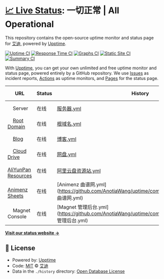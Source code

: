 # [📈 Live Status](https://status.ataw.top): <!--live status--> **一切正常 | All Operational**

This repository contains the open-source uptime monitor and status page for [艾迪](https://status.ataw.top), powered by [Upptime](https://github.com/upptime/upptime).

[![Uptime CI](https://github.com/AnotiaWang/uptime/workflows/Uptime%20CI/badge.svg)](https://github.com/AnotiaWang/uptime/actions?query=workflow%3A%22Uptime+CI%22)
[![Response Time CI](https://github.com/AnotiaWang/uptime/workflows/Response%20Time%20CI/badge.svg)](https://github.com/AnotiaWang/uptime/actions?query=workflow%3A%22Response+Time+CI%22)
[![Graphs CI](https://github.com/AnotiaWang/uptime/workflows/Graphs%20CI/badge.svg)](https://github.com/AnotiaWang/uptime/actions?query=workflow%3A%22Graphs+CI%22)
[![Static Site CI](https://github.com/AnotiaWang/uptime/workflows/Static%20Site%20CI/badge.svg)](https://github.com/AnotiaWang/uptime/actions?query=workflow%3A%22Static+Site+CI%22)
[![Summary CI](https://github.com/AnotiaWang/uptime/workflows/Summary%20CI/badge.svg)](https://github.com/AnotiaWang/uptime/actions?query=workflow%3A%22Summary+CI%22)

With [Upptime](https://upptime.js.org), you can get your own unlimited and free uptime monitor and status page, powered entirely by a GitHub repository. We use [Issues](https://github.com/AnotiaWang/uptime/issues) as incident reports, [Actions](https://github.com/AnotiaWang/uptime/actions) as uptime monitors, and [Pages](https://status.ataw.top) for the status page.

<!--start: status pages-->
<!-- This summary is generated by Upptime (https://github.com/upptime/upptime) -->
<!-- Do not edit this manually, your changes will be overwritten -->
<!-- prettier-ignore -->
| URL | Status | History | Response Time | Uptime |
| --- | ------ | ------- | ------------- | ------ |
| <img alt="" src="https://favicons.githubusercontent.com/null" height="13"> Server | 在线 | [服务器.yml](https://github.com/AnotiaWang/uptime/commits/HEAD/history/服务器.yml) | <details><summary><img alt="Response time graph" src="./graphs/服务器/response-time-week.png" height="20"> 22ms</summary><br><a href="https://status.ataw.top/history/服务器"><img alt="Response time 22" src="https://img.shields.io/endpoint?url=https%3A%2F%2Fraw.githubusercontent.com%2FAnotiaWang%2Fuptime%2FHEAD%2Fapi%2F服务器%2Fresponse-time.json"></a><br><a href="https://status.ataw.top/history/服务器"><img alt="24-hour response time 22" src="https://img.shields.io/endpoint?url=https%3A%2F%2Fraw.githubusercontent.com%2FAnotiaWang%2Fuptime%2FHEAD%2Fapi%2F服务器%2Fresponse-time-day.json"></a><br><a href="https://status.ataw.top/history/服务器"><img alt="7-day response time 22" src="https://img.shields.io/endpoint?url=https%3A%2F%2Fraw.githubusercontent.com%2FAnotiaWang%2Fuptime%2FHEAD%2Fapi%2F服务器%2Fresponse-time-week.json"></a><br><a href="https://status.ataw.top/history/服务器"><img alt="30-day response time 22" src="https://img.shields.io/endpoint?url=https%3A%2F%2Fraw.githubusercontent.com%2FAnotiaWang%2Fuptime%2FHEAD%2Fapi%2F服务器%2Fresponse-time-month.json"></a><br><a href="https://status.ataw.top/history/服务器"><img alt="1-year response time 22" src="https://img.shields.io/endpoint?url=https%3A%2F%2Fraw.githubusercontent.com%2FAnotiaWang%2Fuptime%2FHEAD%2Fapi%2F服务器%2Fresponse-time-year.json"></a></details> | <details><summary><a href="https://status.ataw.top/history/服务器">100.00%</a></summary><a href="https://status.ataw.top/history/服务器"><img alt="All-time uptime 100.00%" src="https://img.shields.io/endpoint?url=https%3A%2F%2Fraw.githubusercontent.com%2FAnotiaWang%2Fuptime%2FHEAD%2Fapi%2F服务器%2Fuptime.json"></a><br><a href="https://status.ataw.top/history/服务器"><img alt="24-hour uptime 100.00%" src="https://img.shields.io/endpoint?url=https%3A%2F%2Fraw.githubusercontent.com%2FAnotiaWang%2Fuptime%2FHEAD%2Fapi%2F服务器%2Fuptime-day.json"></a><br><a href="https://status.ataw.top/history/服务器"><img alt="7-day uptime 100.00%" src="https://img.shields.io/endpoint?url=https%3A%2F%2Fraw.githubusercontent.com%2FAnotiaWang%2Fuptime%2FHEAD%2Fapi%2F服务器%2Fuptime-week.json"></a><br><a href="https://status.ataw.top/history/服务器"><img alt="30-day uptime 100.00%" src="https://img.shields.io/endpoint?url=https%3A%2F%2Fraw.githubusercontent.com%2FAnotiaWang%2Fuptime%2FHEAD%2Fapi%2F服务器%2Fuptime-month.json"></a><br><a href="https://status.ataw.top/history/服务器"><img alt="1-year uptime 100.00%" src="https://img.shields.io/endpoint?url=https%3A%2F%2Fraw.githubusercontent.com%2FAnotiaWang%2Fuptime%2FHEAD%2Fapi%2F服务器%2Fuptime-year.json"></a></details>
| <img alt="" src="https://favicons.githubusercontent.com/www.ataw.top" height="13"> [Root Domain](https://www.ataw.top) | 在线 | [根域名.yml](https://github.com/AnotiaWang/uptime/commits/HEAD/history/根域名.yml) | <details><summary><img alt="Response time graph" src="./graphs/根域名/response-time-week.png" height="20"> 286ms</summary><br><a href="https://status.ataw.top/history/根域名"><img alt="Response time 286" src="https://img.shields.io/endpoint?url=https%3A%2F%2Fraw.githubusercontent.com%2FAnotiaWang%2Fuptime%2FHEAD%2Fapi%2F根域名%2Fresponse-time.json"></a><br><a href="https://status.ataw.top/history/根域名"><img alt="24-hour response time 286" src="https://img.shields.io/endpoint?url=https%3A%2F%2Fraw.githubusercontent.com%2FAnotiaWang%2Fuptime%2FHEAD%2Fapi%2F根域名%2Fresponse-time-day.json"></a><br><a href="https://status.ataw.top/history/根域名"><img alt="7-day response time 286" src="https://img.shields.io/endpoint?url=https%3A%2F%2Fraw.githubusercontent.com%2FAnotiaWang%2Fuptime%2FHEAD%2Fapi%2F根域名%2Fresponse-time-week.json"></a><br><a href="https://status.ataw.top/history/根域名"><img alt="30-day response time 286" src="https://img.shields.io/endpoint?url=https%3A%2F%2Fraw.githubusercontent.com%2FAnotiaWang%2Fuptime%2FHEAD%2Fapi%2F根域名%2Fresponse-time-month.json"></a><br><a href="https://status.ataw.top/history/根域名"><img alt="1-year response time 286" src="https://img.shields.io/endpoint?url=https%3A%2F%2Fraw.githubusercontent.com%2FAnotiaWang%2Fuptime%2FHEAD%2Fapi%2F根域名%2Fresponse-time-year.json"></a></details> | <details><summary><a href="https://status.ataw.top/history/根域名">100.00%</a></summary><a href="https://status.ataw.top/history/根域名"><img alt="All-time uptime 100.00%" src="https://img.shields.io/endpoint?url=https%3A%2F%2Fraw.githubusercontent.com%2FAnotiaWang%2Fuptime%2FHEAD%2Fapi%2F根域名%2Fuptime.json"></a><br><a href="https://status.ataw.top/history/根域名"><img alt="24-hour uptime 100.00%" src="https://img.shields.io/endpoint?url=https%3A%2F%2Fraw.githubusercontent.com%2FAnotiaWang%2Fuptime%2FHEAD%2Fapi%2F根域名%2Fuptime-day.json"></a><br><a href="https://status.ataw.top/history/根域名"><img alt="7-day uptime 100.00%" src="https://img.shields.io/endpoint?url=https%3A%2F%2Fraw.githubusercontent.com%2FAnotiaWang%2Fuptime%2FHEAD%2Fapi%2F根域名%2Fuptime-week.json"></a><br><a href="https://status.ataw.top/history/根域名"><img alt="30-day uptime 100.00%" src="https://img.shields.io/endpoint?url=https%3A%2F%2Fraw.githubusercontent.com%2FAnotiaWang%2Fuptime%2FHEAD%2Fapi%2F根域名%2Fuptime-month.json"></a><br><a href="https://status.ataw.top/history/根域名"><img alt="1-year uptime 100.00%" src="https://img.shields.io/endpoint?url=https%3A%2F%2Fraw.githubusercontent.com%2FAnotiaWang%2Fuptime%2FHEAD%2Fapi%2F根域名%2Fuptime-year.json"></a></details>
| <img alt="" src="https://favicons.githubusercontent.com/blog.ataw.top" height="13"> [Blog](https://blog.ataw.top) | 在线 | [博客.yml](https://github.com/AnotiaWang/uptime/commits/HEAD/history/博客.yml) | <details><summary><img alt="Response time graph" src="./graphs/博客/response-time-week.png" height="20"> 392ms</summary><br><a href="https://status.ataw.top/history/博客"><img alt="Response time 392" src="https://img.shields.io/endpoint?url=https%3A%2F%2Fraw.githubusercontent.com%2FAnotiaWang%2Fuptime%2FHEAD%2Fapi%2F博客%2Fresponse-time.json"></a><br><a href="https://status.ataw.top/history/博客"><img alt="24-hour response time 392" src="https://img.shields.io/endpoint?url=https%3A%2F%2Fraw.githubusercontent.com%2FAnotiaWang%2Fuptime%2FHEAD%2Fapi%2F博客%2Fresponse-time-day.json"></a><br><a href="https://status.ataw.top/history/博客"><img alt="7-day response time 392" src="https://img.shields.io/endpoint?url=https%3A%2F%2Fraw.githubusercontent.com%2FAnotiaWang%2Fuptime%2FHEAD%2Fapi%2F博客%2Fresponse-time-week.json"></a><br><a href="https://status.ataw.top/history/博客"><img alt="30-day response time 392" src="https://img.shields.io/endpoint?url=https%3A%2F%2Fraw.githubusercontent.com%2FAnotiaWang%2Fuptime%2FHEAD%2Fapi%2F博客%2Fresponse-time-month.json"></a><br><a href="https://status.ataw.top/history/博客"><img alt="1-year response time 392" src="https://img.shields.io/endpoint?url=https%3A%2F%2Fraw.githubusercontent.com%2FAnotiaWang%2Fuptime%2FHEAD%2Fapi%2F博客%2Fresponse-time-year.json"></a></details> | <details><summary><a href="https://status.ataw.top/history/博客">100.00%</a></summary><a href="https://status.ataw.top/history/博客"><img alt="All-time uptime 100.00%" src="https://img.shields.io/endpoint?url=https%3A%2F%2Fraw.githubusercontent.com%2FAnotiaWang%2Fuptime%2FHEAD%2Fapi%2F博客%2Fuptime.json"></a><br><a href="https://status.ataw.top/history/博客"><img alt="24-hour uptime 100.00%" src="https://img.shields.io/endpoint?url=https%3A%2F%2Fraw.githubusercontent.com%2FAnotiaWang%2Fuptime%2FHEAD%2Fapi%2F博客%2Fuptime-day.json"></a><br><a href="https://status.ataw.top/history/博客"><img alt="7-day uptime 100.00%" src="https://img.shields.io/endpoint?url=https%3A%2F%2Fraw.githubusercontent.com%2FAnotiaWang%2Fuptime%2FHEAD%2Fapi%2F博客%2Fuptime-week.json"></a><br><a href="https://status.ataw.top/history/博客"><img alt="30-day uptime 100.00%" src="https://img.shields.io/endpoint?url=https%3A%2F%2Fraw.githubusercontent.com%2FAnotiaWang%2Fuptime%2FHEAD%2Fapi%2F博客%2Fuptime-month.json"></a><br><a href="https://status.ataw.top/history/博客"><img alt="1-year uptime 100.00%" src="https://img.shields.io/endpoint?url=https%3A%2F%2Fraw.githubusercontent.com%2FAnotiaWang%2Fuptime%2FHEAD%2Fapi%2F博客%2Fuptime-year.json"></a></details>
| <img alt="" src="https://favicons.githubusercontent.com/drive.ataw.top" height="13"> [Cloud Drive](https://drive.ataw.top) | 在线 | [网盘.yml](https://github.com/AnotiaWang/uptime/commits/HEAD/history/网盘.yml) | <details><summary><img alt="Response time graph" src="./graphs/网盘/response-time-week.png" height="20"> 272ms</summary><br><a href="https://status.ataw.top/history/网盘"><img alt="Response time 272" src="https://img.shields.io/endpoint?url=https%3A%2F%2Fraw.githubusercontent.com%2FAnotiaWang%2Fuptime%2FHEAD%2Fapi%2F网盘%2Fresponse-time.json"></a><br><a href="https://status.ataw.top/history/网盘"><img alt="24-hour response time 272" src="https://img.shields.io/endpoint?url=https%3A%2F%2Fraw.githubusercontent.com%2FAnotiaWang%2Fuptime%2FHEAD%2Fapi%2F网盘%2Fresponse-time-day.json"></a><br><a href="https://status.ataw.top/history/网盘"><img alt="7-day response time 272" src="https://img.shields.io/endpoint?url=https%3A%2F%2Fraw.githubusercontent.com%2FAnotiaWang%2Fuptime%2FHEAD%2Fapi%2F网盘%2Fresponse-time-week.json"></a><br><a href="https://status.ataw.top/history/网盘"><img alt="30-day response time 272" src="https://img.shields.io/endpoint?url=https%3A%2F%2Fraw.githubusercontent.com%2FAnotiaWang%2Fuptime%2FHEAD%2Fapi%2F网盘%2Fresponse-time-month.json"></a><br><a href="https://status.ataw.top/history/网盘"><img alt="1-year response time 272" src="https://img.shields.io/endpoint?url=https%3A%2F%2Fraw.githubusercontent.com%2FAnotiaWang%2Fuptime%2FHEAD%2Fapi%2F网盘%2Fresponse-time-year.json"></a></details> | <details><summary><a href="https://status.ataw.top/history/网盘">100.00%</a></summary><a href="https://status.ataw.top/history/网盘"><img alt="All-time uptime 100.00%" src="https://img.shields.io/endpoint?url=https%3A%2F%2Fraw.githubusercontent.com%2FAnotiaWang%2Fuptime%2FHEAD%2Fapi%2F网盘%2Fuptime.json"></a><br><a href="https://status.ataw.top/history/网盘"><img alt="24-hour uptime 100.00%" src="https://img.shields.io/endpoint?url=https%3A%2F%2Fraw.githubusercontent.com%2FAnotiaWang%2Fuptime%2FHEAD%2Fapi%2F网盘%2Fuptime-day.json"></a><br><a href="https://status.ataw.top/history/网盘"><img alt="7-day uptime 100.00%" src="https://img.shields.io/endpoint?url=https%3A%2F%2Fraw.githubusercontent.com%2FAnotiaWang%2Fuptime%2FHEAD%2Fapi%2F网盘%2Fuptime-week.json"></a><br><a href="https://status.ataw.top/history/网盘"><img alt="30-day uptime 100.00%" src="https://img.shields.io/endpoint?url=https%3A%2F%2Fraw.githubusercontent.com%2FAnotiaWang%2Fuptime%2FHEAD%2Fapi%2F网盘%2Fuptime-month.json"></a><br><a href="https://status.ataw.top/history/网盘"><img alt="1-year uptime 100.00%" src="https://img.shields.io/endpoint?url=https%3A%2F%2Fraw.githubusercontent.com%2FAnotiaWang%2Fuptime%2FHEAD%2Fapi%2F网盘%2Fuptime-year.json"></a></details>
| <img alt="" src="https://favicons.githubusercontent.com/ar.ataw.top" height="13"> [AliYunPan Resources](https://ar.ataw.top) | 在线 | [阿里云盘资源站.yml](https://github.com/AnotiaWang/uptime/commits/HEAD/history/阿里云盘资源站.yml) | <details><summary><img alt="Response time graph" src="./graphs/阿里云盘资源站/response-time-week.png" height="20"> 300ms</summary><br><a href="https://status.ataw.top/history/阿里云盘资源站"><img alt="Response time 300" src="https://img.shields.io/endpoint?url=https%3A%2F%2Fraw.githubusercontent.com%2FAnotiaWang%2Fuptime%2FHEAD%2Fapi%2F阿里云盘资源站%2Fresponse-time.json"></a><br><a href="https://status.ataw.top/history/阿里云盘资源站"><img alt="24-hour response time 300" src="https://img.shields.io/endpoint?url=https%3A%2F%2Fraw.githubusercontent.com%2FAnotiaWang%2Fuptime%2FHEAD%2Fapi%2F阿里云盘资源站%2Fresponse-time-day.json"></a><br><a href="https://status.ataw.top/history/阿里云盘资源站"><img alt="7-day response time 300" src="https://img.shields.io/endpoint?url=https%3A%2F%2Fraw.githubusercontent.com%2FAnotiaWang%2Fuptime%2FHEAD%2Fapi%2F阿里云盘资源站%2Fresponse-time-week.json"></a><br><a href="https://status.ataw.top/history/阿里云盘资源站"><img alt="30-day response time 300" src="https://img.shields.io/endpoint?url=https%3A%2F%2Fraw.githubusercontent.com%2FAnotiaWang%2Fuptime%2FHEAD%2Fapi%2F阿里云盘资源站%2Fresponse-time-month.json"></a><br><a href="https://status.ataw.top/history/阿里云盘资源站"><img alt="1-year response time 300" src="https://img.shields.io/endpoint?url=https%3A%2F%2Fraw.githubusercontent.com%2FAnotiaWang%2Fuptime%2FHEAD%2Fapi%2F阿里云盘资源站%2Fresponse-time-year.json"></a></details> | <details><summary><a href="https://status.ataw.top/history/阿里云盘资源站">100.00%</a></summary><a href="https://status.ataw.top/history/阿里云盘资源站"><img alt="All-time uptime 100.00%" src="https://img.shields.io/endpoint?url=https%3A%2F%2Fraw.githubusercontent.com%2FAnotiaWang%2Fuptime%2FHEAD%2Fapi%2F阿里云盘资源站%2Fuptime.json"></a><br><a href="https://status.ataw.top/history/阿里云盘资源站"><img alt="24-hour uptime 100.00%" src="https://img.shields.io/endpoint?url=https%3A%2F%2Fraw.githubusercontent.com%2FAnotiaWang%2Fuptime%2FHEAD%2Fapi%2F阿里云盘资源站%2Fuptime-day.json"></a><br><a href="https://status.ataw.top/history/阿里云盘资源站"><img alt="7-day uptime 100.00%" src="https://img.shields.io/endpoint?url=https%3A%2F%2Fraw.githubusercontent.com%2FAnotiaWang%2Fuptime%2FHEAD%2Fapi%2F阿里云盘资源站%2Fuptime-week.json"></a><br><a href="https://status.ataw.top/history/阿里云盘资源站"><img alt="30-day uptime 100.00%" src="https://img.shields.io/endpoint?url=https%3A%2F%2Fraw.githubusercontent.com%2FAnotiaWang%2Fuptime%2FHEAD%2Fapi%2F阿里云盘资源站%2Fuptime-month.json"></a><br><a href="https://status.ataw.top/history/阿里云盘资源站"><img alt="1-year uptime 100.00%" src="https://img.shields.io/endpoint?url=https%3A%2F%2Fraw.githubusercontent.com%2FAnotiaWang%2Fuptime%2FHEAD%2Fapi%2F阿里云盘资源站%2Fuptime-year.json"></a></details>
| <img alt="" src="https://favicons.githubusercontent.com/animenz.ataw.top" height="13"> [Animenz Sheets](https://animenz.ataw.top) | 在线 | [Animenz 曲谱网.yml](https://github.com/AnotiaWang/uptime/commits/HEAD/history/Animenz 曲谱网.yml) | <details><summary><img alt="Response time graph" src="./graphs/Animenz 曲谱网/response-time-week.png" height="20"> 100ms</summary><br><a href="https://status.ataw.top/history/Animenz 曲谱网"><img alt="Response time 100" src="https://img.shields.io/endpoint?url=https%3A%2F%2Fraw.githubusercontent.com%2FAnotiaWang%2Fuptime%2FHEAD%2Fapi%2FAnimenz 曲谱网%2Fresponse-time.json"></a><br><a href="https://status.ataw.top/history/Animenz 曲谱网"><img alt="24-hour response time 100" src="https://img.shields.io/endpoint?url=https%3A%2F%2Fraw.githubusercontent.com%2FAnotiaWang%2Fuptime%2FHEAD%2Fapi%2FAnimenz 曲谱网%2Fresponse-time-day.json"></a><br><a href="https://status.ataw.top/history/Animenz 曲谱网"><img alt="7-day response time 100" src="https://img.shields.io/endpoint?url=https%3A%2F%2Fraw.githubusercontent.com%2FAnotiaWang%2Fuptime%2FHEAD%2Fapi%2FAnimenz 曲谱网%2Fresponse-time-week.json"></a><br><a href="https://status.ataw.top/history/Animenz 曲谱网"><img alt="30-day response time 100" src="https://img.shields.io/endpoint?url=https%3A%2F%2Fraw.githubusercontent.com%2FAnotiaWang%2Fuptime%2FHEAD%2Fapi%2FAnimenz 曲谱网%2Fresponse-time-month.json"></a><br><a href="https://status.ataw.top/history/Animenz 曲谱网"><img alt="1-year response time 100" src="https://img.shields.io/endpoint?url=https%3A%2F%2Fraw.githubusercontent.com%2FAnotiaWang%2Fuptime%2FHEAD%2Fapi%2FAnimenz 曲谱网%2Fresponse-time-year.json"></a></details> | <details><summary><a href="https://status.ataw.top/history/Animenz 曲谱网">100.00%</a></summary><a href="https://status.ataw.top/history/Animenz 曲谱网"><img alt="All-time uptime 100.00%" src="https://img.shields.io/endpoint?url=https%3A%2F%2Fraw.githubusercontent.com%2FAnotiaWang%2Fuptime%2FHEAD%2Fapi%2FAnimenz 曲谱网%2Fuptime.json"></a><br><a href="https://status.ataw.top/history/Animenz 曲谱网"><img alt="24-hour uptime 100.00%" src="https://img.shields.io/endpoint?url=https%3A%2F%2Fraw.githubusercontent.com%2FAnotiaWang%2Fuptime%2FHEAD%2Fapi%2FAnimenz 曲谱网%2Fuptime-day.json"></a><br><a href="https://status.ataw.top/history/Animenz 曲谱网"><img alt="7-day uptime 100.00%" src="https://img.shields.io/endpoint?url=https%3A%2F%2Fraw.githubusercontent.com%2FAnotiaWang%2Fuptime%2FHEAD%2Fapi%2FAnimenz 曲谱网%2Fuptime-week.json"></a><br><a href="https://status.ataw.top/history/Animenz 曲谱网"><img alt="30-day uptime 100.00%" src="https://img.shields.io/endpoint?url=https%3A%2F%2Fraw.githubusercontent.com%2FAnotiaWang%2Fuptime%2FHEAD%2Fapi%2FAnimenz 曲谱网%2Fuptime-month.json"></a><br><a href="https://status.ataw.top/history/Animenz 曲谱网"><img alt="1-year uptime 100.00%" src="https://img.shields.io/endpoint?url=https%3A%2F%2Fraw.githubusercontent.com%2FAnotiaWang%2Fuptime%2FHEAD%2Fapi%2FAnimenz 曲谱网%2Fuptime-year.json"></a></details>
| <img alt="" src="https://favicons.githubusercontent.com/null" height="13"> Magnet Console | 在线 | [Magnet 管理后台.yml](https://github.com/AnotiaWang/uptime/commits/HEAD/history/Magnet 管理后台.yml) | <details><summary><img alt="Response time graph" src="./graphs/Magnet 管理后台/response-time-week.png" height="20"> 299ms</summary><br><a href="https://status.ataw.top/history/Magnet 管理后台"><img alt="Response time 299" src="https://img.shields.io/endpoint?url=https%3A%2F%2Fraw.githubusercontent.com%2FAnotiaWang%2Fuptime%2FHEAD%2Fapi%2FMagnet 管理后台%2Fresponse-time.json"></a><br><a href="https://status.ataw.top/history/Magnet 管理后台"><img alt="24-hour response time 299" src="https://img.shields.io/endpoint?url=https%3A%2F%2Fraw.githubusercontent.com%2FAnotiaWang%2Fuptime%2FHEAD%2Fapi%2FMagnet 管理后台%2Fresponse-time-day.json"></a><br><a href="https://status.ataw.top/history/Magnet 管理后台"><img alt="7-day response time 299" src="https://img.shields.io/endpoint?url=https%3A%2F%2Fraw.githubusercontent.com%2FAnotiaWang%2Fuptime%2FHEAD%2Fapi%2FMagnet 管理后台%2Fresponse-time-week.json"></a><br><a href="https://status.ataw.top/history/Magnet 管理后台"><img alt="30-day response time 299" src="https://img.shields.io/endpoint?url=https%3A%2F%2Fraw.githubusercontent.com%2FAnotiaWang%2Fuptime%2FHEAD%2Fapi%2FMagnet 管理后台%2Fresponse-time-month.json"></a><br><a href="https://status.ataw.top/history/Magnet 管理后台"><img alt="1-year response time 299" src="https://img.shields.io/endpoint?url=https%3A%2F%2Fraw.githubusercontent.com%2FAnotiaWang%2Fuptime%2FHEAD%2Fapi%2FMagnet 管理后台%2Fresponse-time-year.json"></a></details> | <details><summary><a href="https://status.ataw.top/history/Magnet 管理后台">100.00%</a></summary><a href="https://status.ataw.top/history/Magnet 管理后台"><img alt="All-time uptime 100.00%" src="https://img.shields.io/endpoint?url=https%3A%2F%2Fraw.githubusercontent.com%2FAnotiaWang%2Fuptime%2FHEAD%2Fapi%2FMagnet 管理后台%2Fuptime.json"></a><br><a href="https://status.ataw.top/history/Magnet 管理后台"><img alt="24-hour uptime 100.00%" src="https://img.shields.io/endpoint?url=https%3A%2F%2Fraw.githubusercontent.com%2FAnotiaWang%2Fuptime%2FHEAD%2Fapi%2FMagnet 管理后台%2Fuptime-day.json"></a><br><a href="https://status.ataw.top/history/Magnet 管理后台"><img alt="7-day uptime 100.00%" src="https://img.shields.io/endpoint?url=https%3A%2F%2Fraw.githubusercontent.com%2FAnotiaWang%2Fuptime%2FHEAD%2Fapi%2FMagnet 管理后台%2Fuptime-week.json"></a><br><a href="https://status.ataw.top/history/Magnet 管理后台"><img alt="30-day uptime 100.00%" src="https://img.shields.io/endpoint?url=https%3A%2F%2Fraw.githubusercontent.com%2FAnotiaWang%2Fuptime%2FHEAD%2Fapi%2FMagnet 管理后台%2Fuptime-month.json"></a><br><a href="https://status.ataw.top/history/Magnet 管理后台"><img alt="1-year uptime 100.00%" src="https://img.shields.io/endpoint?url=https%3A%2F%2Fraw.githubusercontent.com%2FAnotiaWang%2Fuptime%2FHEAD%2Fapi%2FMagnet 管理后台%2Fuptime-year.json"></a></details>

<!--end: status pages-->

[**Visit our status website →**](https://status.ataw.top)

## 📄 License

- Powered by: [Upptime](https://github.com/upptime/upptime)
- Code: [MIT](./LICENSE) © [艾迪](https://status.ataw.top)
- Data in the `./history` directory: [Open Database License](https://opendatacommons.org/licenses/odbl/1-0/)
